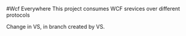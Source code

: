 #Wcf Everywhere
This project consumes WCF srevices over different protocols

Change in VS, in branch created by VS.